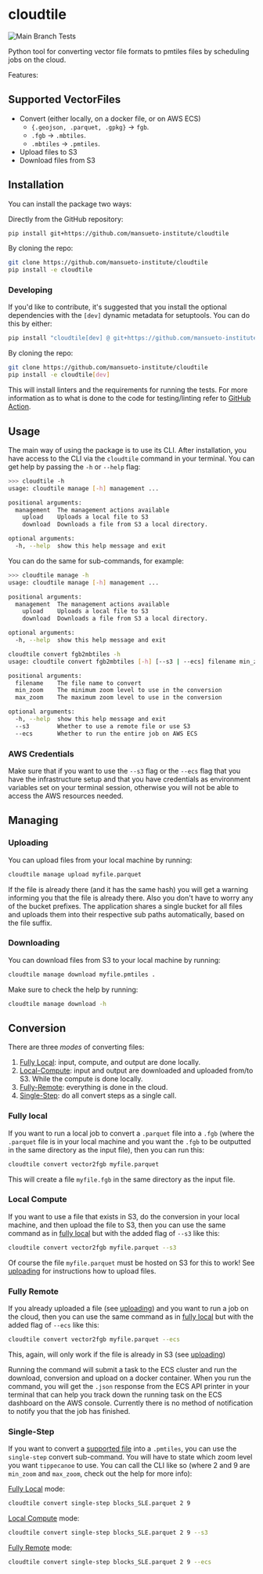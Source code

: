 # cloudtile

![Main Branch Tests](https://github.com/mansueto-institute/cloudtile/actions/workflows/build.yml/badge.svg?branch=main)

Python tool for converting vector file formats to pmtiles files by scheduling jobs on the cloud.

Features:

## Supported VectorFiles

- Convert (either locally, on a docker file, or on AWS ECS)
  - `{.geojson, .parquet, .gpkg}` -> `fgb`.
  - `.fgb` -> `.mbtiles`.
  - `.mbtiles` -> `.pmtiles`.
- Upload files to S3
- Download files from S3

## Installation

You can install the package two ways:

Directly from the GitHub repository:

``` bash
pip install git+https://github.com/mansueto-institute/cloudtile
```

By cloning the repo:

``` bash
git clone https://github.com/mansueto-institute/cloudtile
pip install -e cloudtile
```

### Developing

If you'd like to contribute, it's suggested that you install the optional dependencies with the `[dev]` dynamic metadata for setuptools. You can do this by either:

``` bash
pip install "cloudtile[dev] @ git+https://github.com/mansueto-institute/cloudtile"
```

By cloning the repo:

``` bash
git clone https://github.com/mansueto-institute/cloudtile
pip install -e cloudtile[dev]
```

This will install linters and the requirements for running the tests. For more information as to what is done to the code for testing/linting refer to [GitHub Action](.github/workflows/build.yml).

## Usage

The main way of using the package is to use its CLI. After installation, you have access to the CLI via the `cloudtile` command in your terminal. You can get help by passing the `-h` or `--help` flag:

``` bash
>>> cloudtile -h
usage: cloudtile manage [-h] management ...

positional arguments:
  management  The management actions available
    upload    Uploads a local file to S3
    download  Downloads a file from S3 a local directory.

optional arguments:
  -h, --help  show this help message and exit
```

You can do the same for sub-commands, for example:

``` bash
>>> cloudtile manage -h
usage: cloudtile manage [-h] management ...

positional arguments:
  management  The management actions available
    upload    Uploads a local file to S3
    download  Downloads a file from S3 a local directory.

optional arguments:
  -h, --help  show this help message and exit
```

``` bash
cloudtile convert fgb2mbtiles -h
usage: cloudtile convert fgb2mbtiles [-h] [--s3 | --ecs] filename min_zoom max_zoom

positional arguments:
  filename    The file name to convert
  min_zoom    The minimum zoom level to use in the conversion
  max_zoom    The maximum zoom level to use in the conversion

optional arguments:
  -h, --help  show this help message and exit
  --s3        Whether to use a remote file or use S3
  --ecs       Whether to run the entire job on AWS ECS
```

### AWS Credentials

Make sure that if you want to use the `--s3` flag or the `--ecs` flag that you have the infrastructure setup and that you have credentials as environment variables set on your terminal session, otherwise you will not be able to access the AWS resources needed.

## Managing

### Uploading

You can upload files from your local machine by running:

``` bash
cloudtile manage upload myfile.parquet
```

If the file is already there (and it has the same hash) you will get a warning informing you that the file is already there. Also you don't have to worry any of the bucket prefixes. The application shares a single bucket for all files and uploads them into their respective sub paths automatically, based on the file suffix.

### Downloading

You can download files from S3 to your local machine by running:

``` bash
cloudtile manage download myfile.pmtiles .
```

Make sure to check the help by running:

``` bash
cloudtile manage download -h
```

## Conversion

There are three *modes* of converting files:

1. [Fully Local](#fully-local): input, compute, and output are done locally.
2. [Local-Compute](#local-compute): input and output are downloaded and uploaded from/to S3. While the compute is done locally.
3. [Fully-Remote](#fully-remote): everything is done in the cloud.
4. [Single-Step](#single-step): do all convert steps as a single call.

### Fully local

If you want to run a local job to convert a `.parquet` file into a `.fgb` (where the `.parquet` file is in your local machine and you want the `.fgb` to be outputted in the same directory as the input file), then you can run this:

``` bash
cloudtile convert vector2fgb myfile.parquet
```

This will create a file `myfile.fgb` in the same directory as the input file.

### Local Compute

If you want to use a file that exists in S3, do the conversion in your local machine, and then upload the file to S3, then you can use the same command as in [fully local](#fully-local) but with the added flag of `--s3` like this:

``` bash
cloudtile convert vector2fgb myfile.parquet --s3
```

Of course the file `myfile.parquet` must be hosted on S3 for this to work! See [uploading](#uploading) for instructions how to upload files.

### Fully Remote

If you already uploaded a file (see [uploading](#uploading)) and you want to run a job on the cloud, then you can use the same command as in [fully local](#fully-local) but with the added flag of `--ecs` like this:

``` bash
cloudtile convert vector2fgb myfile.parquet --ecs
```

This, again, will only work if the file is already in S3 (see [uploading](#uploading))

Running the command will submit a task to the ECS cluster and run the download, conversion and upload on a docker container. When you run the command, you will get the `.json` response from the ECS API printer in your terminal that can help you track down the running task on the ECS dashboard on the AWS console. Currently there is no method of notification to notify you that the job has finished.

### Single-Step

If you want to convert a [supported file](#supported-vectorfiles) into a `.pmtiles`, you can use the `single-step` convert sub-command. You will have to state which zoom level you want `tippecanoe` to use. You can call the CLI like so (where 2 and 9 are `min_zoom` and `max_zoom`, check out the help for more info):

[Fully Local](#fully-local) mode:

``` bash
cloudtile convert single-step blocks_SLE.parquet 2 9
```

[Local Compute](#local-compute) mode:

``` bash
cloudtile convert single-step blocks_SLE.parquet 2 9 --s3
```

[Fully Remote](#fully-remote) mode:

``` bash
cloudtile convert single-step blocks_SLE.parquet 2 9 --ecs
```